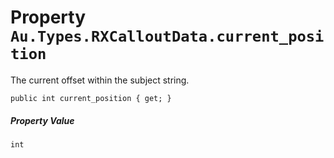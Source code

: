 # Property `Au.Types.RXCalloutData.current_position`

The current offset within the subject string.

```
public int current_position { get; }
```

##### Property Value

`int`